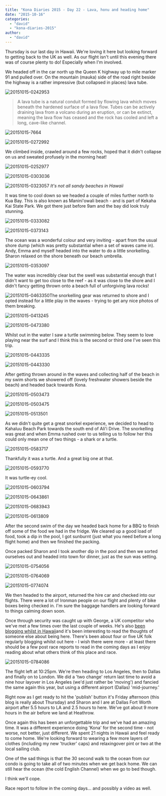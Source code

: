 ```yaml
---
title: "Kona Diaries 2015 - Day 22 - Lava, honu and heading home"
date: "2015-10-16"
categories: 
  - "david"
  - "kona-diaries-2015"
author: 
  - "david"
---
```


Thursday is our last day in Hawaii. We're loving it here but looking forward to getting back to the UK as well. As our flight isn't until this evening there was of course plenty to do! Especially when I'm involved.

We headed off in the car north up the Queen K highway up to mile marker 91 and pulled over. On the mountain (mauka) side of the road right beside the highway is a rather impressive (but collapsed in places) lava tube.

![20151015-0242953](/images/2015/20151015-0242953.jpg)

> A lava tube is a natural conduit formed by flowing lava which moves beneath the hardened surface of a lava flow. Tubes can be actively draining lava from a volcano during an eruption, or can be extinct, meaning the lava flow has ceased and the rock has cooled and left a long, cave-like channel.

![20151015-7664](/images/2015/20151015-7664.jpg)

![20151015-0272992](/images/2015/20151015-0272992.jpg)

We climbed inside, crawled around a few rocks, hoped that it didn't collapse on us and sweated profusely in the morning heat!

![20151015-0252977](/images/2015/20151015-0252977.jpg)

![20151015-0303036](/images/2015/20151015-0303036.jpg)

![20151015-0323057](/images/2015/20151015-0323057.jpg) 
*It's not all sandy beaches in Hawaii*

It was time to cool down so we headed a couple of miles further north to Kua Bay. This is also known as Manini'owali beach - and is part of Kekaha Kai State Park. We got there just before 9am and the bay did look truly stunning.

![20151015-0333082](/images/2015/20151015-0333082.jpg)



![20151015-0373143](/images/2015/20151015-0373143.jpg)

The ocean was a wonderful colour and very inviting - apart from the usual shore dump (which was pretty substantial when a set of waves came in). Andy, Emma and myself headed into the water to do a little snorkelling. Sharon relaxed on the shore beneath our beach umbrella.

![20151015-0353097](/images/2015/20151015-0353097.jpg)

The water was incredibly clear but the swell was substantial enough that I didn't want to get too close to the reef - as it was close to the shore and I didn't fancy getting thrown onto a beach full of unforgiving lava rocks!

![20151015-0463350](/images/2015/20151015-0463350.jpg)The snorkelling gear was returned to shore and I opted instead for a little play in the waves - trying to get any nice photos of them breaking.

![20151015-0413245](/images/2015/20151015-0413245.jpg)

![20151015-0473380](/images/2015/20151015-0473380.jpg)

Whilst out in the water I saw a turtle swimming below. They seem to love playing near the surf and I think this is the second or third one I've seen this trip.

![20151015-0443335](/images/2015/20151015-0443335.jpg)

![20151015-0443330](/images/2015/20151015-0443330.jpg)



After getting thrown around in the waves and collecting half of the beach in my swim shorts we showered off (lovely freshwater showers beside the beach) and headed back towards Kona.

![20151015-0503473](/images/2015/20151015-0503473.jpg)

![20151015-0503475](/images/2015/20151015-0503475.jpg)

![20151015-0513501](/images/2015/20151015-0513501.jpg)

As we didn't quite get a great snorkel experience, we decided to head to Kahaluu Beach Park towards the south end of Ali'i Drive. The snorkelling was great and when Emma rushed over to us telling us to follow her this could only mean one of two things - a shark or a turtle.

![20151015-0583717](/images/2015/20151015-0583717.jpg)

Thankfully it was a turtle. And a great big one at that.

![20151015-0593770](/images/2015/20151015-0593770.jpg)

It was turtle-ey cool.

![20151015-0603794](/images/2015/20151015-0603794.jpg)

![20151015-0643861](/images/2015/20151015-0643861.jpg)

![20151015-0683943](/images/2015/20151015-0683943.jpg)

![20151015-0613809](/images/2015/20151015-0613809.jpg)

After the second swim of the day we headed back home for a BBQ to finish off some of the food we had in the fridge. We cleared up a good load of food, took a dip in the pool, I got sunburnt (just what you need before a long flight home) and then we finished the packing.

Once packed Sharon and I took another dip in the pool and then we sorted ourselves out and headed into town for dinner, just as the sun was setting.

![20151015-0754056](/images/2015/20151015-0754056.jpg)

![20151015-0764069](/images/2015/20151015-0764069.jpg)

![20151015-0774074](/images/2015/20151015-0774074.jpg)

We then headed to the airport, returned the hire car and checked into our flights. There were a lot of Ironman people on our flight and plenty of bike boxes being checked in. I'm sure the baggage handlers are looking forward to things calming down soon.

Once through security was caught up with George, a UK competitor who we've met a few times over the last couple of weeks. He's also [been blogging whilst in Hawaii](https://georgebanksironmanhawaii.wordpress.com)and it's been interesting to read the thoughts of someone else about being here. There's been about four or five UK folk regularly blogging whilst out here - I wish there were more - at least there should be a few post race reports to read in the coming days as I enjoy reading about what others think of this place and race.

![20151015-0784086](/images/2015/20151015-0784086.jpg)

The flight left at 10:25pm. We're then heading to Los Angeles, then to Dallas and finally on to London. We did a 'two change' return last time to avoid a nine hour layover in Los Angeles (we'd just rather be 'moving') and fancied the same again this year, but using a different airport (Dallas) 'mid-journey.'

Right now as I get ready to hit the 'publish' button it's Friday afternoon (this blog is really about Thursday) and Sharon and I are at Dallas Fort Worth airport after 5.5 hours to LA and 2.5 hours to here. We've got about 9 more hours in the air before we land at Heathrow.

Once again this has been an unforgettable trip and we've had an amazing time. It was a different experience doing 'Kona' for the second time - not worse, not better, just different. We spent 21 nights in Hawaii and feel ready to come home. We're looking forward to wearing a few more layers of clothes (including my new 'trucker' caps) and relaxingover pint or two at the local sailing club.

One of the sad things is that the 30 second walk to the ocean from our condo is going to take all of two minutes when we get back home. We can still hear the ocean (the cold English Channel) when we go to bed though.

I think we'll cope.

Race report to follow in the coming days... and possibly a video as well.
